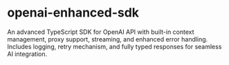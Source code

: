 # openai-enhanced-sdk
An advanced TypeScript SDK for OpenAI API with built-in context management, proxy support, streaming, and enhanced error handling. Includes logging, retry mechanism, and fully typed responses for seamless AI integration.
